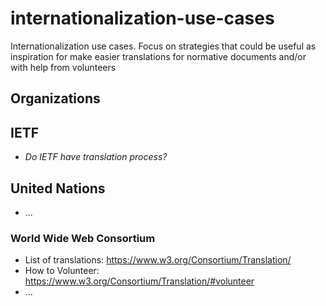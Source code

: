 # internationalization-use-cases
Internationalization use cases. Focus on strategies that could be useful as
inspiration for make easier translations for normative documents and/or with
help from volunteers

## Organizations

## IETF
- _Do IETF have translation process?_

## United Nations
- ...

### World Wide Web Consortium
- List of translations: <https://www.w3.org/Consortium/Translation/>
- How to Volunteer: <https://www.w3.org/Consortium/Translation/#volunteer>
- ...
